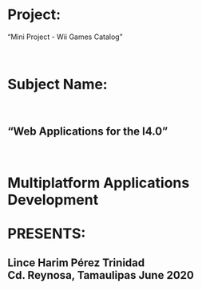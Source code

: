 <html>
<H1>
Project:
</H1>
<p>“Mini Project - Wii Games Catalog”</p>
<br>
<H1>
Subject Name:
</H1>
<br>
<H2>
“Web Applications for the I4.0”
</H2>
<br>
<H1>
Multiplatform Applications Development
<br>
<br>
PRESENTS: 
</H1>
<H2>
Lince Harim Pérez Trinidad
<br>
Cd. Reynosa, Tamaulipas   		June 2020
</H2>
</html>
